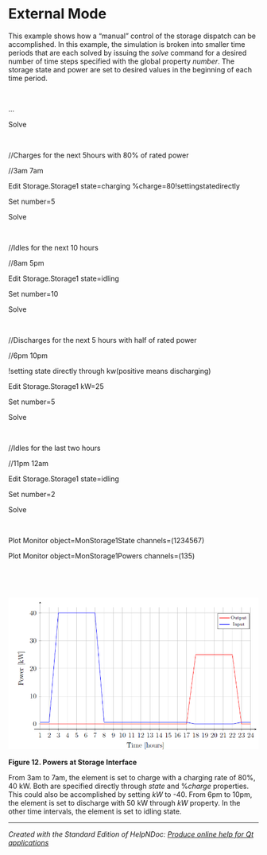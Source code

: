 # External Mode

This example shows how a “manual” control of the storage dispatch can be accomplished. In this example, the simulation is broken into smaller time periods that are each solved by issuing the *solve* command for a desired number of time steps specified with the global property *number*. The storage state and power are set to desired values in the beginning of each time period.

&nbsp;

...

Solve

&nbsp;

//Charges for the next 5hours with 80% of rated power

//3am 7am

Edit Storage.Storage1 state=charging %charge=80\!settingstatedirectly

Set number=5

Solve

&nbsp;

//Idles for the next 10 hours

//8am 5pm

Edit Storage.Storage1 state=idling

Set number=10

Solve

&nbsp;

//Discharges for the next 5 hours with half of rated power

//6pm 10pm

\!setting state directly through kw(positive means discharging)

Edit Storage.Storage1 kW=25

Set number=5

Solve

&nbsp;

//Idles for the last two hours

//11pm 12am

Edit Storage.Storage1 state=idling

Set number=2

Solve

&nbsp;

Plot Monitor object=MonStorage1State channels=(1234567)

Plot Monitor object=MonStorage1Powers channels=(135)

*&nbsp;*&nbsp; &nbsp; &nbsp; &nbsp;

&nbsp;

![Image](<lib/NewItem379.png>)

**Figure 12. Powers at Storage Interface**

From 3am to 7am, the element is set to charge with a charging rate of 80%, 40 kW. Both are specified directly through *state* and %*charge* properties. This could also be accomplished by setting *kW* to -40. From 6pm to 10pm, the element is set to discharge with 50 kW through *kW* property. In the other time intervals, the element is set to idling state.


***
_Created with the Standard Edition of HelpNDoc: [Produce online help for Qt applications](<https://www.helpndoc.com/feature-tour/create-help-files-for-the-qt-help-framework>)_

